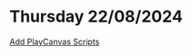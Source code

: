 # Thursday 22/08/2024

[Add PlayCanvas Scripts](https://developer.playcanvas.com/user-manual/scripting/creating-new/)
